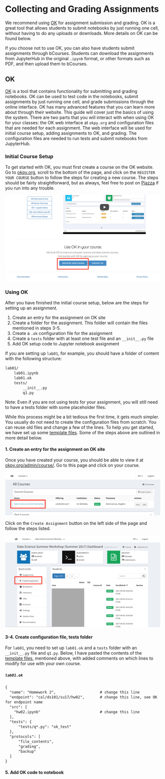# Collecting and Grading Assignments

We recommend using [OK](https://okpy.org) for assignment submission and grading. OK is a great tool that allows students to submit notebooks by just running one cell, without having to do any uploads or downloads. More details on OK can be found below.

If you choose not to use OK, you can also have students submit assignments through bCourses. Students can download the assignments from JupyterHub in the original `.ipynb` format, or other formats such as PDF, and then upload them to bCourses.

## OK

[OK](https://okpy.org/) is a tool that contains functionality for submitting and grading notebooks. OK can be used to test code in the notebooks, submit assignments by just running one cell, and grade submissions through the online interface. OK has many advanced features that you can learn more about through their website. This guide will cover just the basics of using the system. There are two parts that you will interact with when using OK for your classes: the OK web interface at `okpy.org` and configuration files that are needed for each assignment. The web interface will be used for initial course setup, adding assignments to OK, and grading. The configuration files are needed to run tests and submit notebooks from JupyterHub.

### Initial Course Setup

To get started with OK, you must first create a course on the OK website. Go to [okpy.org](https://okpy.org), scroll to the bottom of the page, and click on the `REGISTER YOUR COURSE` button to follow the steps for creating a new course. The steps should be fairly straightforward, but as always, feel free to post on [Piazza](https://piazza.com/berkeley/other/cs97) if you run into any trouble.

![](/assets/create-course.png)

### Using OK

After you have finished the initial course setup, below are the steps for setting up an assignment.

1. Create an entry for the assignment on OK site
2. Create a folder for the assignment. This folder will contain the files mentioned in steps 3-5.
3. Create a `.ok` configuration file for the assignment
4. Create a `tests` folder with at least one test file and an `__init__.py` file
5. Add OK setup code to Jupyter notebook assignment

If you are setting up `lab01`, for example, you should have a folder of content with the following structure:

```
lab01/
    lab01.ipynb
    lab01.ok
    tests/
        __init__.py
        q1.py
```

Note: Even if you are not using tests for your assignment, you will still need to have a tests folder with some placeholder files.

While this process might be a bit tedious the first time, it gets much simpler. You usually do not need to create the configuration files from scratch. You can reuse old files and change a few of the lines. To help you get started, we have set up some [template files](https://github.com/gunjanbaid/course-repo-example/tree/master/fa17/hw/hw02). Some of the steps above are outlined in more detail below.

#### 1. Create an entry for the assignment on OK site

Once you have created your course, you should be able to view it at [okpy.org/admin/course/](https://okpy.org/admin/course/). Go to this page and click on your course.

![](/assets/ok-courses.png)

Click on the `Create Assignment` button on the left side of the page and follow the steps listed.

![](/assets/create-assignment.png)

#### 3-4. Create configuration file, tests folder

For `lab01`, you need to set up `lab01.ok`  and a `tests` folder with an `__init__.py` file and `q1.py`. Below, I have pasted the contents of the [template files](https://github.com/gunjanbaid/course-repo-example/tree/master/fa17/hw/hw02), mentioned above, with added comments on which lines to modify for use with your own course.

##### `lab01.ok`

```
{
  "name": "Homework 2",                    # change this line
  "endpoint": "cal/ds101/su17/hw02",       # change this line, see OK for endpoint name
  "src": [
    "hw02.ipynb"                           # change this line
  ],
  "tests": {
      "tests/q*.py": "ok_test"
  },
  "protocols": [
      "file_contents",
      "grading",
      "backup"
  ]
}
```

#### 5. Add OK code to notebook



